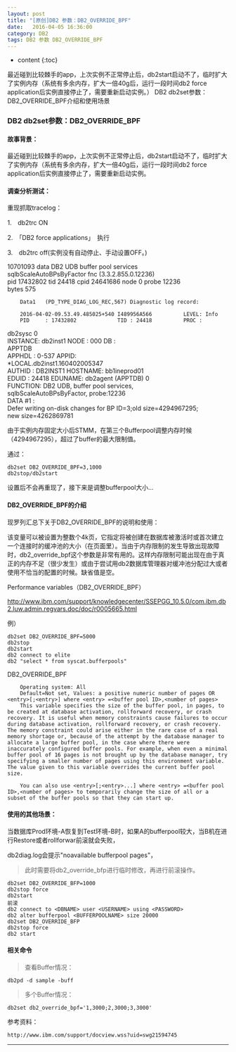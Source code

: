 ```yaml
---
layout: post
title: "[原创]DB2 参数：DB2_OVERRIDE_BPF"
date:   2016-04-05 16:36:00
category: DB2
tags: DB2 参数 DB2_OVERRIDE_BPF
---
```


* content
{:toc}


最近碰到比较棘手的app，上次实例不正常停止后，db2start启动不了，临时扩大了实例内存（系统有多余内存，扩大一倍40g后，运行一段时间db2 force application后实例直接停止了，需要重新启动实例。）
DB2 db2set参数：DB2_OVERRIDE_BPF介绍和使用场景





### DB2 db2set参数：DB2_OVERRIDE_BPF

#### 故事背景：

最近碰到比较棘手的app，上次实例不正常停止后，db2start启动不了，临时扩大了实例内存（系统有多余内存，扩大一倍40g后，运行一段时间db2 force application后实例直接停止了，需要重新启动实例。

#### 调查分析测试：

重现抓取tracelog：

1.　db2trc ON

2.　「DB2 force applications」　执行

3.　db2trc off(实例没有自动停止、手动设置OFF。)



10701093        data DB2 UDB buffer pool services                       
sqlbScaleAutoBPsByFactor fnc (3.3.2.855.0.12236)                        
        pid 17432802 tid 24418 cpid 24641686 node 0 probe 12236         
        bytes 575                                                       
                                                                        
        Data1   (PD_TYPE_DIAG_LOG_REC,567) Diagnostic log record:       
                                                                        
        2016-04-02-09.53.49.485025+540 I489956A566          LEVEL: Info 
        PID     : 17432802             TID : 24418          PROC :      
db2sysc 0                                                               
        INSTANCE: db2inst1              NODE : 000           DB   :      
APPTDB                                                                  
        APPHDL  : 0-537                APPID:                           
*LOCAL.db2inst1.160402005347                                             
        AUTHID  : DB2INST1              HOSTNAME: bb1ineprod01           
        EDUID   : 24418                EDUNAME: db2agent (APPTDB) 0     
        FUNCTION: DB2 UDB, buffer pool services,                        
sqlbScaleAutoBPsByFactor, probe:12236                                   
        DATA #1 : <preformatted>                                        
        Defer writing on-disk changes for BP ID=3;old size=4294967295;  
new size=4262869781   


由于实例内存固定大小后STMM，在第三个Bufferpool调整内存时候（4294967295），超过了buffer的最大限制值。

通过：

	db2set DB2_OVERRIDE_BPF=3,1000   
	db2stop/db2start

设置后不会再重现了，接下来是调整bufferpool大小...

#### DB2_OVERRIDE_BPF的介绍


现罗列汇总下关于DB2_OVERRIDE_BPF的说明和使用：

该变量可以被设置为整数个4k页，它指定将被创建在数据库被激活时或首次建立一个连接时的缓冲池的大小（在页面里）。当由于内存限制的发生导致出现故障时，db2_override_bpf这个参数是非常有用的。这样内存限制可能出现在由于真正的内存不足（很少发生）或由于尝试用db2数据库管理器对缓冲池分配过大或者使用不恰当的配置的时候。缺省值是空。


Performance variables（DB2_OVERRIDE_BPF）

http://www.ibm.com/support/knowledgecenter/SSEPGG_10.5.0/com.ibm.db2.luw.admin.regvars.doc/doc/r0005665.html

例）

    db2set DB2_OVERRIDE_BPF=5000
    db2stop
    db2start
    db2 connect to elite
    db2 "select * from syscat.bufferpools"


	
DB2_OVERRIDE_BPF

        Operating system: All
        Default=Not set, Values: a positive numeric number of pages OR <entry>[;<entry>] where <entry> =<buffer pool ID>,<number of pages>
        This variable specifies the size of the buffer pool, in pages, to be created at database activation, rollforward recovery, or crash recovery. It is useful when memory constraints cause failures to occur during database activation, rollforward recovery, or crash recovery. The memory constraint could arise either in the rare case of a real memory shortage or, because of the attempt by the database manager to allocate a large buffer pool, in the case where there were inaccurately configured buffer pools. For example, when even a minimal buffer pool of 16 pages is not brought up by the database manager, try specifying a smaller number of pages using this environment variable. The value given to this variable overrides the current buffer pool size.

        You can also use <entry>[;<entry>...] where <entry> =<buffer pool ID>,<number of pages> to temporarily change the size of all or a subset of the buffer pools so that they can start up.


#### 使用的其他场景：

当数据库Prod环境-A恢复到Test环境-B时，如果A的bufferpool较大，当B机在进行Restore或者rollforwar前滚就会失败，

db2diag.log会提示"noavailable bufferpool pages"，

> 此时需要将db2_override_bfp进行临时修改，再进行前滚操作。

	db2set DB2_OVERRIDE_BFP=1000
	db2stop force
	db2start
	前滚
	db2 connect to <DBNAME> user <USERNAME> using <PASSWORD>
	db2 alter bufferpool <BUFFERPOOLNAME> size 20000
	db2set DB2_OVERRIDE_BFP
	db2stop force
	db2 start	

#### 相关命令

> 查看Buffer情况：

	db2pd -d sample -buff
	
> 多个Buffer情况：

	db2set db2_override_bpf='1,3000;2,3000;3,3000'


参考资料：

	http://www.ibm.com/support/docview.wss?uid=swg21594745



---

